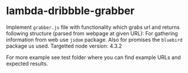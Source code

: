 # lambda-dribbble-grabber

Implement `grabber.js` file with functionality which grabs url and returns following structure (parsed from webpage at given URL):
For gathering information from web use `jsdom` package. Also for promises the `bluebird` package us used.
Targetted node version: 4.3.2

For more example see test folder where you can find example URLs and expected results.
